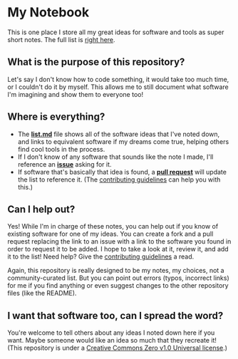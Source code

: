 # My Notebook
This is one place I store all my great ideas for software and tools as super short notes. The full list is [right here](https://github.com/DNin01/my-notebook/blob/main/list.md).

## What is the purpose of this repository?
Let's say I don't know how to code something, it would take too much time, or I couldn't do it by myself. This allows me to still document what software I'm imagining and show them to everyone too!

## Where is everything?
- The [**list.md**](https://github.com/DNin01/my-notebook/blob/main/list.md) file shows all of the software ideas that I've noted down, and links to equivalent software if my dreams come true, helping others find cool tools in the process.
- If I don't know of any software that sounds like the note I made, I'll reference an [**issue**](https://github.com/DNin01/my-notebook/issues) asking for it.
- If software that's basically that idea is found, a [**pull request**](https://github.com/DNin01/my-notebook/pulls) will update the list to reference it. (The [contributing guidelines](https://github.com/DNin01/my-notebook/blob/main/CONTRIBUTING.md) can help you with this.)

## Can I help out?
Yes! While I'm in charge of these notes, you can help out if you know of existing software for one of my ideas. You can create a fork and a pull request replacing the link to an issue with a link to the software you found in order to request it to be added. I hope to take a look at it, review it, and add it to the list! Need help? Give the [contributing guidelines](https://github.com/DNin01/my-notebook/blob/main/CONTRIBUTING.md) a read.

Again, this repository is really designed to be my notes, my choices, not a community-curated list. But you can point out errors (typos, incorrect links) for me if you find anything or even suggest changes to the other repository files (like the README).

## I want that software too, can I spread the word?
You're welcome to tell others about any ideas I noted down here if you want. Maybe someone would like an idea so much that they recreate it! (This repository is under a [Creative Commons Zero v1.0 Universal license](https://github.com/DNin01/my-notebook/blob/main/LICENSE).)
